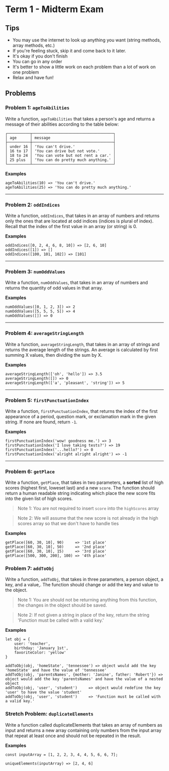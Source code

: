 # Term 1 - Midterm Exam


## Tips

* You may use the internet to look up anything you want (string methods, array methods, etc.)
* If you're feeling stuck, skip it and come back to it later.
* It's okay if you don't finish
* You can go in any order
* It's better to show a little work on each problem than a lot of work on one problem
* Relax and have fun!

## Problems

### Problem 1: `ageToAbilities`

Write a function, `ageToAbilities` that takes a person's age and returns a message of their abilities according to the table below:

```
┌──────────┬────────────────────────────────────┐
│ age      │ message                            │
├──────────┼────────────────────────────────────┤
│ under 16 │ 'You can't drive.'                 │
│ 16 to 17 │ 'You can drive but not vote.'      │
│ 18 to 24 │ 'You can vote but not rent a car.' │
│ 25 plus  │ 'You can do pretty much anything.' │
└──────────┴────────────────────────────────────┘
```

**Examples**
```
ageToAbilities(10) => 'You can't drive.'
ageToAbilities(25) => 'You can do pretty much anything.'
```

---

### Problem 2: `oddIndices`

Write a function, `oddIndices`, that takes in an array of numbers and returns only the ones that are located at odd indices (indices is plural of index). Recall that the index of the first value in an array (or string) is 0.

**Examples**
```
oddIndices([0, 2, 4, 6, 8, 10]) => [2, 6, 10]
oddIndices([1]) => []
oddIndices([100, 101, 102]) => [101]
```

---

### Problem 3: `numOddValues`

Write a function, `numOddValues`, that takes in an array of numbers and returns the quantity of odd values in that array.

**Examples**
```
numOddValues([0, 1, 2, 3]) => 2
numOddValues([5, 5, 5, 5]) => 4
numOddValues([]) => 0
```

---

### Problem 4: `averageStringLength`

Write a function, `averageStringLength`, that takes in an array of strings and returns the average length of the strings. An average is calculated by first summing X values, then dividing the sum by X.

**Examples**
```
averageStringLength(['oh', 'hello']) => 3.5
averageStringLength([]) => 0
averageStringLength(['a', 'pleasant', 'string']) => 5
```

---

### Problem 5: `firstPunctuationIndex`

Write a function, `firstPunctuationIndex`, that returns the index of the first appearance of a period, question mark, or exclamation mark in the given string. If none are found, return `-1`.

**Examples**
```
firstPunctuationIndex('wow! goodness me.') => 3
firstPunctuationIndex('I love taking tests?') => 19
firstPunctuationIndex('...hello?') => 0
firstPunctuationIndex('alright alright alright') => -1
```

---

### Problem 6: `getPlace`

Write a function, `getPlace`, that takes in two parameters, a **sorted** list of high scores (highest first, loweset last)
and a new `score`. The function should return a human readable string indicating which 
place the new score fits into the given list of high scores.

> Note 1: You are not required to insert `score` into the `highScores` array 

> Note 2: We will assume that the new score is not already in the high scores array
so that we don't have to handle ties

**Examples**
```
getPlace([60, 30, 10], 90)     => '1st place'
getPlace([60, 30, 10], 50)     => '2nd place'
getPlace([60, 30, 10], 15)     => '3rd place'
getPlace([500, 300, 200], 100) => '4th place'
```

### Problem 7: `addToObj`

Write a function, `addToObj`, that takes in three parameters, a person object, a key, and a value,. The function should change or add the key and value to the object.

> Note 1: You are should not be returning anything from this function, the changes in the object should be saved.

> Note 2: If not given a string in place of the key, return the string 'Function must be called with a valid key.'


**Examples**
```
let obj = {
    user: 'teacher',
    birthday: 'January 1st',
    favoriteColor: 'yellow'
}

addToObj(obj, 'homeState', 'tennessee') => object would add the key 'homeState' and have the value of 'tennessee'
addToObj(obj, 'parentsNames', {mother: 'Janine', father: 'Robert'}) => object would add the key 'parentsNames' and have the value of a nested object
addToObj(obj, 'user', 'student')     => object would redefine the key 'user' to have the value 'student'
addToObj(obj, 'user', 'student')     => 'Function must be called with a valid key.'
```

### Stretch Problem: `duplicateElements`

Write a function called duplicateElements that takes an array of numbers as input and returns a new array containing only numbers from the input array that repeat at least once and should not be repeated in the result.


**Examples**
```
const inputArray = [1, 2, 2, 3, 4, 4, 5, 6, 6, 7];

uniqueElements(inputArray) => [2, 4, 6]

```
